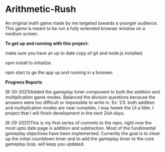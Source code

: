 # Arithmetic-Rush
An original math game made by me targeted towards a younger audience. 
This game is meant to be run a fully extended browser window on a medium screen. 

**To get up and running with this project:**

make sure you have an up to date copy of git and node.js installed.

npm install to initialize. 

npm start to ge the app up and running in a broswer.

**Progress Reports**

(8-30-2021)Added the gameplay timer component to both the addition and multiplication game modes. Balanced the division questions because the answers were too difficult or impossible to write in. Ex: 1/3. both addition and multiplication modes are near complete, I may tweek the UI a little. I project that I will finish development in the next 2ish days.

(8-29-2021)This is my first series of commits to the repo. right now the most upto date page is addition and subtraction. Most of the fundimental gameplay objectives have been implemented. Currently the goal is to clean up the initial countdown timer and to add the gameplay timer to the core gameplay loop. will keep you updated.

